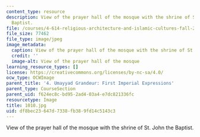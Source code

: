 ```yaml
---
content_type: resource
description: View of the prayer hall of the mosque with the shrine of St. John the
  Baptist.
file: /courses/4-614-religious-architecture-and-islamic-cultures-fall-2002/df8bec23647d7338fb389fd14c5143c3_1010.jpg
file_size: 77462
file_type: image/jpeg
image_metadata:
  caption: View of the prayer hall of the mosque with the shrine of St. John the Baptist.
  credit: ''
  image-alt: View of the prayer hall of the mosque
learning_resource_types: []
license: https://creativecommons.org/licenses/by-nc-sa/4.0/
ocw_type: OCWImage
parent_title: '4. Umayyad Grandeur: First Imperial Expressions'
parent_type: CourseSection
parent_uid: f624ec8c-bd95-2ad4-03a4-e7dc821336fc
resourcetype: Image
title: 1010.jpg
uid: df8bec23-647d-7338-fb38-9fd14c5143c3
---
```

View of the prayer hall of the mosque with the shrine of St. John the Baptist.